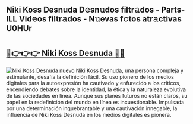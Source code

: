 ## Niki Koss Desnuda D𝚎sn𝚞dos filtr𝚊dos - Parts-lLL Vid𝚎os filtr𝚊dos - N𝚞evas f𝚘tos atr𝚊ctivas U0HUr

# <h2><a href="http://mb4tutx.tromn.icu/?c=Niki+Koss+Desnuda">🔗👉👉👉 Niki Koss Desnuda 🔗🔗</a></h2>

[![Niki Koss Desnuda nuevo](https://i.imgur.com/pEAQMta.gif)](http://mb4tutx.tromn.icu/?c=Niki+Koss+Desnuda)
Niki Koss Desnuda, una persona compleja y estimulante, desafía la definición fácil. Su uso pionero de los medios digitales para la autoexpresión ha cautivado y enfurecido a los críticos, encendiendo debates sobre la identidad, la ética y la naturaleza evolutiva de las sociedades en línea. Aunque sus planes futuros no están claros, su papel en la redefinición del mundo en línea es incuestionable. Impulsada por una determinación inquebrantable y una cautivación innegable, la influencia de Niki Koss Desnuda en los medios digitales es pionera.
